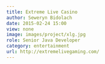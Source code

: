```yaml
---
title: Extreme Live Casino
author: Seweryn Bidolach
date: 2015-02-24 15:00
view: none
image: images/project/xlg.jpg
role: Senior Java Developer
category: entertainment
url: http://extremelivegaming.com/
---
```





